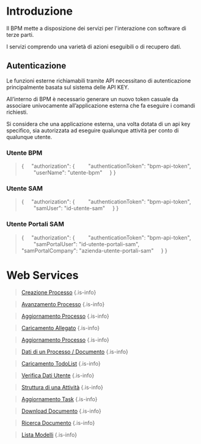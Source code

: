# Introduzione
Il BPM mette a disposizione dei servizi per l'interazione con software di terze parti.

I servizi comprendo una varietà di azioni eseguibili o di recupero dati.

## Autenticazione
Le funzioni esterne richiamabili tramite API necessitano di autenticazione principalmente basata sul sistema delle API KEY.

All’interno di BPM è necessario generare un nuovo token casuale da associare univocamente all’applicazione esterna che fa eseguire i comandi richiesti. 

Si considera che una applicazione esterna, una volta dotata di un api key specifico, sia autorizzata ad eseguire qualunque attività per conto di qualunque utente.
&nbsp;

### Utente BPM
> {
> &nbsp;&nbsp;&nbsp; "authorization": {
> &nbsp;&nbsp;&nbsp;&nbsp;&nbsp;&nbsp;&nbsp; "authenticationToken": "bpm-api-token",
> &nbsp;&nbsp;&nbsp;&nbsp;&nbsp;&nbsp;&nbsp; "userName": "utente-bpm"
> &nbsp;&nbsp;&nbsp; }
> }

### Utente SAM
> {
> &nbsp;&nbsp;&nbsp; "authorization": {
> &nbsp;&nbsp;&nbsp;&nbsp;&nbsp;&nbsp;&nbsp; "authenticationToken": "bpm-api-token",
> &nbsp;&nbsp;&nbsp;&nbsp;&nbsp;&nbsp;&nbsp; "samUser": "id-utente-sam"
> &nbsp;&nbsp;&nbsp; }
> }

### Utente Portali SAM
> {
> &nbsp;&nbsp;&nbsp; "authorization": {
> &nbsp;&nbsp;&nbsp;&nbsp;&nbsp;&nbsp;&nbsp; "authenticationToken": "bpm-api-token",
> &nbsp;&nbsp;&nbsp;&nbsp;&nbsp;&nbsp;&nbsp; "samPortalUser": "id-utente-portali-sam",
> &nbsp;&nbsp;&nbsp;&nbsp;&nbsp;&nbsp;&nbsp; "samPortalCompany": "azienda-utente-portali-sam"
> &nbsp;&nbsp;&nbsp; }
> }

# Web Services

> [Creazione Processo](/web-api/create-new-process)
{.is-info}

> [Avanzamento Processo](/web-api/exec-task)
{.is-info}

> [Aggiornamento Processo](/web-api/update-process)
{.is-info}

> [Caricamento Allegato](/web-api/upload-attachmnet)
{.is-info}

> [Aggiornamento Processo](/web-api/update-process)
{.is-info}

> [Dati di un Processo / Documento](/web-api/get-process)
{.is-info}

> [Caricamento TodoList](/web-api/get-todo-list)
{.is-info}

> [Verifica Dati Utente](/web-api/get-user)
{.is-info}

> [Struttura di una Attività](/web-api/get-schema)
{.is-info}

> [Aggiornamento Task](/web-api/update-task)
{.is-info}

> [Download Documento](/web-api/download-document)
{.is-info}

> [Ricerca Documento](/web-api/search-documents)
{.is-info}

> [Lista Modelli](/web-api/document-sets)
{.is-info}

